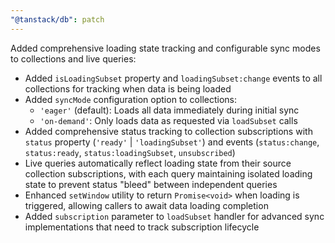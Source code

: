 ```yaml
---
"@tanstack/db": patch
---
```


Added comprehensive loading state tracking and configurable sync modes to collections and live queries:

- Added `isLoadingSubset` property and `loadingSubset:change` events to all collections for tracking when data is being loaded
- Added `syncMode` configuration option to collections:
  - `'eager'` (default): Loads all data immediately during initial sync
  - `'on-demand'`: Only loads data as requested via `loadSubset` calls
- Added comprehensive status tracking to collection subscriptions with `status` property (`'ready'` | `'loadingSubset'`) and events (`status:change`, `status:ready`, `status:loadingSubset`, `unsubscribed`)
- Live queries automatically reflect loading state from their source collection subscriptions, with each query maintaining isolated loading state to prevent status "bleed" between independent queries
- Enhanced `setWindow` utility to return `Promise<void>` when loading is triggered, allowing callers to await data loading completion
- Added `subscription` parameter to `loadSubset` handler for advanced sync implementations that need to track subscription lifecycle
